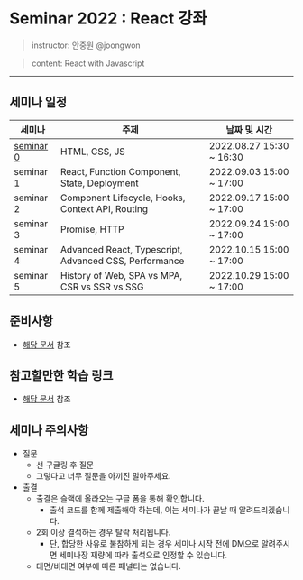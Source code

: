 # Seminar 2022 : React 강좌

> instructor: 안중원 @joongwon

> content: React with Javascript

---

## 세미나 일정

| 세미나                    | 주제                                                    | 날짜 및 시간                  |
|------------------------|-------------------------------------------------------|--------------------------|
| [seminar 0](seminar-0) | HTML, CSS, JS                                         | 2022.08.27 15:30 ~ 16:30 |
| seminar 1              | React, Function Component, State, Deployment          | 2022.09.03 15:00 ~ 17:00 |
| seminar 2              | Component Lifecycle, Hooks, Context API, Routing      | 2022.09.17 15:00 ~ 17:00 |
| seminar 3              | Promise, HTTP                                         | 2022.09.24 15:00 ~ 17:00 |
| seminar 4              | Advanced React, Typescript, Advanced CSS, Performance | 2022.10.15 15:00 ~ 17:00 |
| seminar 5              | History of Web, SPA vs MPA, CSR vs SSR vs SSG         | 2022.10.29 15:00 ~ 17:00 |

## 준비사항

* [해당 문서](./requirement.md) 참조

## 참고할만한 학습 링크

* [해당 문서](./study-links.md) 참조

## 세미나 주의사항

- 질문
    - 선 구글링 후 질문
    - 그렇다고 너무 질문을 아끼진 말아주세요.
- 출결
  - 출결은 슬랙에 올라오는 구글 폼을 통해 확인합니다.
    - 출석 코드를 함께 제출해야 하는데, 이는 세미나가 끝날 때 알려드리겠습니다.
  - 2회 이상 결석하는 경우 탈락 처리됩니다.
    - 단, 합당한 사유로 불참하게 되는 경우 세미나 시작 전에 DM으로 알려주시면 세미나장 재량에 따라 출석으로 인정할 수 있습니다.
  - 대면/비대면 여부에 따른 패널티는 없습니다.